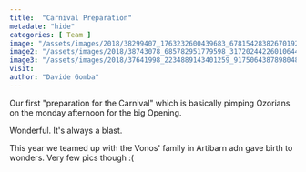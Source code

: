 ```yaml
---
title:  "Carnival Preparation"
metadate: "hide"
categories: [ Team ]
image: "/assets/images/2018/38299407_1763232600439683_6781542838267019264_n_1080.jpg"
image2: "/assets/images/2018/38743078_685782951779598_3172024422601064448_n_1080.jpg"
image3: "/assets/images/2018/37641998_2234889143401259_9175064387898048512_n_1080.jpg"
visit: 
author: "Davide Gomba"
---
```


Our first "preparation for the Carnival" which is basically pimping Ozorians on the monday afternoon for the big Opening. 

Wonderful. It's always a blast. 

This year we teamed up with the Vonos' family in Artibarn adn gave birth to wonders. Very few pics though :(
